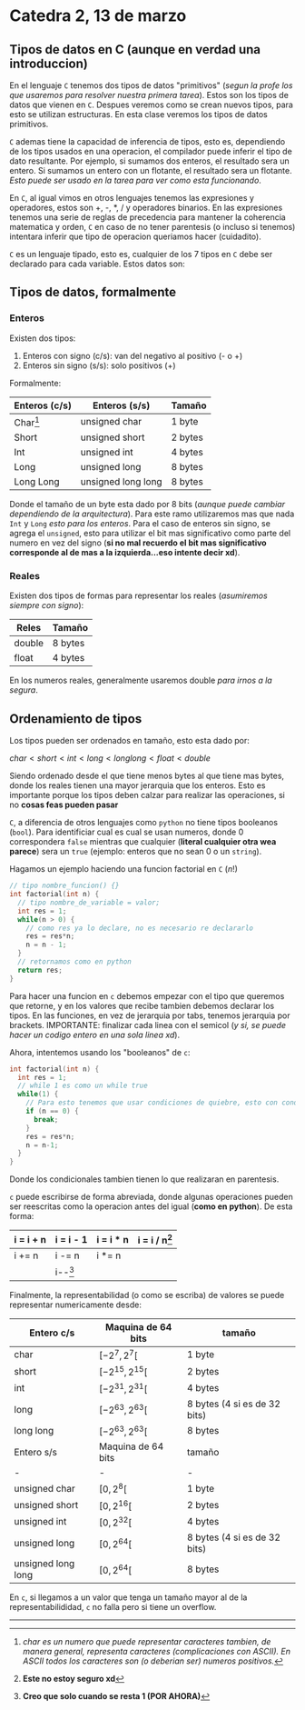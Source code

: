 # Catedra 2, 13 de marzo

## Tipos de datos en C (aunque en verdad una introduccion)

En el lenguaje ```C``` tenemos dos tipos de datos "primitivos" (*segun la profe los que usaremos para resolver nuestra primera tarea*). Estos son los tipos de datos que vienen en ```C```. Despues veremos como se crean nuevos tipos, para esto se utilizan estructuras. En esta clase veremos los tipos de datos primitivos.

```C``` ademas tiene la capacidad de inferencia de tipos, esto es, dependiendo de los tipos usados en una operacion, el compilador puede inferir el tipo de dato resultante. Por ejemplo, si sumamos dos enteros, el resultado sera un entero. Si sumamos un entero con un flotante, el resultado sera un flotante. *Esto puede ser usado en la tarea para ver como esta funcionando*.

En ```C```, al igual vimos en otros lenguajes tenemos las expresiones y operadores, estos son +, -, *, / y operadores binarios. En las expresiones tenemos una serie de reglas de precedencia para mantener la coherencia matematica y orden, ```C``` en caso de no tener parentesis (o incluso si tenemos) intentara inferir que tipo de operacion queriamos hacer (cuidadito).

`C` es un lenguaje tipado, esto es, cualquier de los 7 tipos en `C` debe ser declarado para cada variable. Estos datos son:

## Tipos de datos, formalmente

### Enteros

Existen dos tipos:

1. Enteros con signo (c/s): van del negativo al positivo (- o +)
2. Enteros sin signo (s/s): solo positivos (+)

Formalmente:

|Enteros (c/s)|Enteros (s/s)| Tamaño|
|-|-|-|
|Char[^1] | unsigned char| 1 byte |
| Short | unsigned short |2 bytes |
| Int| unsigned int| 4 bytes |
|Long |unsigned long | 8 bytes|
| Long Long|unsigned long long | 8 bytes|

Donde el tamaño de un byte esta dado por 8 bits (*aunque puede cambiar dependiendo de la arquitectura*). Para este ramo utilizaremos mas que nada `Int` y `Long` *esto para los enteros*. Para el caso de enteros sin signo, se agrega el `unsigned`, esto para utilizar el bit mas significativo como parte del numero en vez del signo (**si no mal recuerdo el bit mas significativo corresponde al de mas a la izquierda...eso intente decir xd**).

### Reales

Existen dos tipos de formas para representar los reales (*asumiremos siempre con signo*):

|Reles |Tamaño |
|-|-|
|double | 8 bytes |
| float | 4 bytes |

En los numeros reales, generalmente usaremos double *para irnos a la segura*.

## Ordenamiento de tipos

Los tipos pueden ser ordenados en tamaño, esto esta dado por:

$char < short < int < long < long long < float < double$

Siendo ordenado desde el que tiene menos bytes al que tiene mas bytes, donde los reales tienen una mayor jerarquia que los enteros. Esto es importante porque los tipos deben calzar para realizar las operaciones, si no **cosas feas pueden pasar**

`C`, a diferencia de otros lenguajes como `python` no tiene tipos booleanos (`bool`). Para identificiar cual es cual se usan numeros, donde $0$ correspondera `false` mientras que cualquier (**literal cualquier otra wea parece**) sera un `true` (ejemplo: enteros que no sean $0$ o un `string`).

Hagamos un ejemplo haciendo una funcion factorial en `C` ($n!$)

```c
// tipo nombre_funcion() {}
int factorial(int n) {
  // tipo nombre_de_variable = valor;
  int res = 1;
  while(n > 0) {
    // como res ya lo declare, no es necesario re declararlo
    res = res*n;
    n = n - 1;
  }
  // retornamos como en python
  return res;
}
```

Para hacer una funcion en `c` debemos empezar con el tipo que queremos que retorne, y en los valores que recibe tambien debemos declarar los tipos. En las funciones, en vez de jerarquia por tabs, tenemos jerarquia por brackets. IMPORTANTE: finalizar cada linea con el semicol (*y si, se puede hacer un codigo entero en una sola linea xd*).

Ahora, intentemos usando los "booleanos" de `c`:

``` c
int factorial(int n) {
  int res = 1;
  // while 1 es como un while true
  while(1) {
    // Para esto tenemos que usar condiciones de quiebre, esto con condiciones
    if (n == 0) {
      break;
    }
    res = res*n;
    n = n-1;
  }
}
```

Donde los condicionales tambien tienen lo que realizaran en parentesis.

`c` puede escribirse de forma abreviada, donde algunas operaciones pueden ser reescritas como la operacion antes del igual (**como en python**). De esta forma:

|i = i + n | i = i - 1| i = i * n| i = i / n[^2]|
|-|-|-|-|
|i += n| i -= n |i *= n | |
| |i--[^3] | | |

Finalmente, la representabilidad (o como se escriba) de valores se puede representar numericamente desde:

|Entero c/s | Maquina de 64 bits| tamaño|
|-|-|-|
| char | $[-2^7, 2^7[$ |1 byte |
| short | $[-2^{15}, 2^{15}[$|2 bytes |
| int| $[-2^{31}, 2^{31}[$|4 bytes |
|long | $[-2^{63}, 2^{63}[$| 8 bytes (4 si es de 32 bits)|
| long long | $[-2^{63}, 2^{63}[$| 8 bytes|
|Entero s/s | Maquina de 64 bits| tamaño|
|-|-|-|
| unsigned char | $[0, 2^8[$ |1 byte |
| unsigned short | $[0, 2^{16}[$|2 bytes |
| unsigned int| $[0, 2^{32}[$|4 bytes |
| unsigned long | $[0, 2^{64}[$| 8 bytes (4 si es de 32 bits)|
| unsigned long long | $[0, 2^{64}[$| 8 bytes|

En `c`, si llegamos a un valor que tenga un tamaño mayor al de la representabilididad, `c` no falla pero si tiene un overflow.

---
[^1]: *char es un numero que puede representar caracteres tambien, de manera general, representa caracteres (complicaciones con ASCII). En ASCII todos los caracteres son (o deberian ser) numeros positivos.*
[^2]: **Este no estoy seguro xd**
[^3]: **Creo que solo cuando se resta 1 (POR AHORA)**
